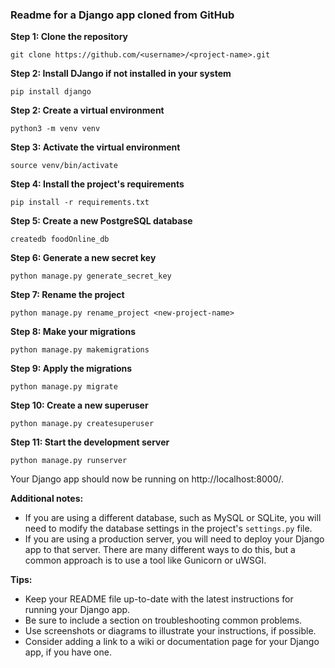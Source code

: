 ### Readme for a Django app cloned from GitHub

**Step 1: Clone the repository**

```
git clone https://github.com/<username>/<project-name>.git
```

**Step 2: Install DJango if not installed in your system**

```
pip install django
```

**Step 2: Create a virtual environment**

```
python3 -m venv venv
```

**Step 3: Activate the virtual environment**

```
source venv/bin/activate
```

**Step 4: Install the project's requirements**

```
pip install -r requirements.txt
```

**Step 5: Create a new PostgreSQL database**

```
createdb foodOnline_db
```

**Step 6: Generate a new secret key**

```
python manage.py generate_secret_key
```

**Step 7: Rename the project**

```
python manage.py rename_project <new-project-name>
```

**Step 8: Make your migrations**

```
python manage.py makemigrations
```

**Step 9: Apply the migrations**

```
python manage.py migrate
```

**Step 10: Create a new superuser**

```
python manage.py createsuperuser
```

**Step 11: Start the development server**

```
python manage.py runserver
```

Your Django app should now be running on http://localhost:8000/.

**Additional notes:**

- If you are using a different database, such as MySQL or SQLite, you will need to modify the database settings in the project's `settings.py` file.
- If you are using a production server, you will need to deploy your Django app to that server. There are many different ways to do this, but a common approach is to use a tool like Gunicorn or uWSGI.

**Tips:**

- Keep your README file up-to-date with the latest instructions for running your Django app.
- Be sure to include a section on troubleshooting common problems.
- Use screenshots or diagrams to illustrate your instructions, if possible.
- Consider adding a link to a wiki or documentation page for your Django app, if you have one.
